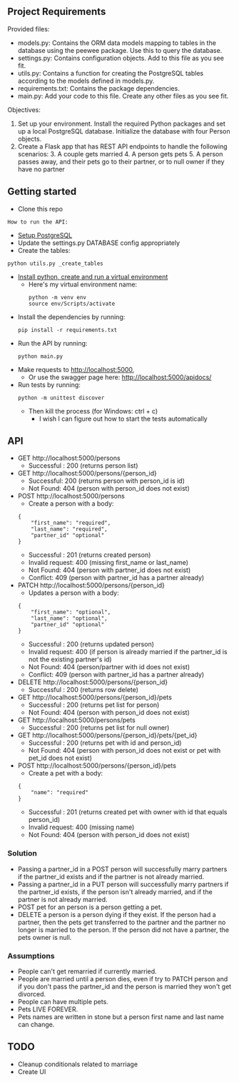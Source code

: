 ## Project Requirements
Provided files:
- models.py: Contains the ORM data models mapping to tables in the database using the peewee package. Use this to query the database.
- settings.py: Contains configuration objects. Add to this file as you see fit.
- utils.py: Contains a function for creating the PostgreSQL tables according to the models defined in models.py.
- requirements.txt: Contains the package dependencies.
- main.py: Add your code to this file. Create any other files as you see fit.

Objectives:
1. Set up your environment. Install the required Python packages and set up a local PostgreSQL database. Initialize the database with four Person objects.
2. Create a Flask app that has REST API endpoints to handle the following scenarios:
	3. A couple gets married
	4. A person gets pets
	5. A person passes away, and their pets go to their partner, or to null owner if they have no partner

## Getting started

* Clone this repo

`How to run the API:`

* [Setup PostgreSQL](https://www.postgresqltutorial.com/install-postgresql/)
* Update the settings.py DATABASE config appropriately
* Create the tables:
```
python utils.py _create_tables
```
* [Install python, create and run a virtual environment](https://www.twilio.com/docs/usage/tutorials/how-to-set-up-your-python-and-flask-development-environment)
  * Here's my virtual environment name:
    ```
    python -m venv env
    source env/Scripts/activate
    ```
* Install the dependencies by running:
  ```
  pip install -r requirements.txt
  ```
* Run the API by running:
  ```
  python main.py
  ```
* Make requests to [http://localhost:5000](http://localhost:5000), 
	* Or use the swagger page here: [http://localhost:5000/apidocs/](http://localhost:5000/apidocs/)
* Run tests by running:
  ```
  python -m unittest discover
  ```
    * Then kill the process (for Windows: ctrl + c)
        * I wish I can figure out how to start the tests automatically


## API

- GET http://localhost:5000/persons
	- Successful : 200 (returns person list)
- GET http://localhost:5000/persons/{person_id}
	- Successful: 200 (returns person with person_id is id)
	- Not Found: 404 (person with person_id does not exist)
- POST http://localhost:5000/persons
	- Create a person with a body:
	```
	{
		"first_name": "required",
		"last_name": "required",
		"partner_id" "optional"
	}
	```
	- Successful : 201 (returns created person)
	- Invalid request: 400 (missing first_name or last_name)
	- Not Found: 404 (person with partner_id does not exist)
	- Conflict: 409 (person with partner_id has a partner already)
- PATCH http://localhost:5000/persons/{person_id}
	- Updates a person with a body:
	```
	{
		"first_name": "optional",
		"last_name": "optional",
		"partner_id" "optional"
	}
	```
	- Successful : 200 (returns updated person)
	- Invalid request: 400 (if person is already married if the partner_id is not the existing partner's id)
	- Not Found: 404 (person/partner with id does not exist)
	- Conflict: 409 (person with partner_id has a partner already)
- DELETE http://localhost:5000/persons/{person_id}
	- Successful : 200 (returns row delete)
- GET http://localhost:5000/persons/{person_id}/pets
	- Successful : 200 (returns pet list for person)
	- Not Found: 404 (person with person_id does not exist)
- GET http://localhost:5000/persons/pets
	- Successful : 200 (returns pet list for null owner)
- GET http://localhost:5000/persons/{person_id}/pets/{pet_id}
	- Successful : 200 (returns pet with id and person_id)
	- Not Found: 404 (person with person_id does not exist or pet with pet_id does not exist)
- POST http://localhost:5000/persons/{person_id}/pets
	- Create a pet with a body:
	```
	{
		"name": "required"
	}
	```
	- Successful : 201 (returns created pet with owner with id that equals person_id)
	- Invalid request: 400 (missing name)
	- Not Found: 404 (person with person_id does not exist)

### Solution

- Passing a partner_id in a POST person will successfully marry partners if the partner_id exists and if the partner is not already married.
- Passing a partner_id in a PUT person will successfully marry partners if the partner_id exists, if the person isn't already married, and if the partner is not already married.
- POST pet for an person is a person getting a pet.
- DELETE a person is a person dying if they exist. If the person had a partner, then the pets get transferred to the partner and the partner no longer is married to the person. If the person did not have a partner, the pets owner is null.

### Assumptions

- People can't get remarried if currently married.
- People are married until a person dies, even if try to PATCH person and if you don't pass the partner_id and the person is married they won't get divorced.
- People can have multiple pets.
- Pets LIVE FOREVER.
- Pets names are written in stone but a person first name and last name can change.

## TODO
- Cleanup conditionals related to marriage
- Create UI